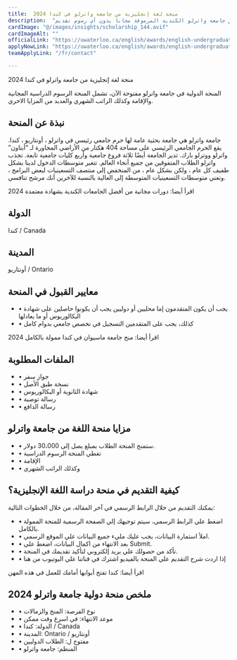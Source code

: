 ```yaml
---
title:  منحة لغة إنجليزية من جامعة واترلو في كندا 2024 
description:  "أفضل فرصة ذهبية لتعلم اللغة الإنجليزية في كندا عن طريق جامعة واترلو الكندية المرموقة مجانا بدون أي رسوم تقديم" 
cardImage: "@/images/insights/scholarship_144.avif" 
cardImageAlt: "" 
officialLink: "https://uwaterloo.ca/english/awards/english-undergraduate-awards#:~:text=A%20scholarship%2C%20valued%20at%20%242%2C000,in%20the%20Faculty%20of%20Arts." 
applyNowLink: "https://uwaterloo.ca/english/awards/english-undergraduate-awards#:~:text=A%20scholarship%2C%20valued%20at%20%242%2C000,in%20the%20Faculty%20of%20Arts." 
teamApplyLink: "/fr/contact"

---
```


منحة لغة إنجليزية من جامعة واترلو في كندا 2024

المنحة الدولية في جامعة واترلو مفتوحة الآن، تشمل المنحة الرسوم الدراسية المجانية والإقامة وكذلك الراتب الشهري والعديد من المزايا الاخري.

## نبذة عن المنحة

جامعة واترلو هي جامعة بحثية عامة لها حرم جامعي رئيسي في واترلو ، أونتاريو ، كندا. يقع الحرم الجامعي الرئيسي على مساحة 404 هكتار من الأراضي المجاورة لـ “أبتاون” واترلو ووترلو بارك. تدير الجامعة أيضًا ثلاثة فروع جامعية وأربع كليات جامعية تابعة. تجذب واترلو الطلاب المتفوقين من جميع أنحاء العالم. تتغير متوسطات الدخول لدينا بشكل طفيف كل عام ، ولكن بشكل عام ، من المنخفض إلى منتصف التسعينيات لبعض البرامج ، وتعني متوسطات التسعينيات المتوسطة إلى العالية بالنسبة للآخرين أنك مرشح تنافسي.

اقرأ أيضا: دورات مجانية من أفضل الجامعات الكندية بشهادة معتمدة 2024

## الدولة

كندا / Canada

## المدينة

أونتاريو / Ontario

## معايير القبول في المنحة

- • يجب أن يكون المتقدمون إما محليين أو دوليين يجب أن يكونوا حاصلين على شهادة البكالوريوس أو ما يعادلها
- • كذلك، يجب على المتقدمين التسجيل في تخصص جامعي بدوام كامل

اقرأ أيضا: منح جامعة ماسيوان في كندا ممولة بالكامل 2024

## الملفات المطلوبة

- • جواز سفر
- • نسخة طبق الأصل
- • شهادة الثانوية أو البكالوريوس
- • رسالة توصية
- • رسالة الدافع

## مزايا منحة اللغة من جامعة واترلو

- • ستمنح المنحة الطلاب بمبلغ يصل إلى 30،000 دولار.
- • تغطي المنحة الرسوم الدراسية
- • الإقامة
- • وكذلك الراتب الشهري

## كيفية التقديم في منحة دراسة اللغة الإنجليزية؟

يمكنك التقديم من خلال الرابط الرسمي في آخر المقالة، من خلال الخطوات التالية:

- • اضغط علي الرابط الرسمي، سيتم توجيهك إلي الصفحة الرسمية للمنحة الممولة بالكامل.
- • املأ استمارة البيانات، يجب عليك مليء جميع البيانات علي الموقع الرسمي.
- • بعد الانتهاء من اكمال البيانات، اضغط علي Submit.
- • تأكد من حصولك علي بريد إلكتروني لتأكيد تقديمك في المنحة.
- • إذا اردت شرح التقديم علي المنحة بالفيديو اشترك في قناتنا علي اليوتيوب من هنا

اقرأ أيضا: كندا تفتح أبوابها أمامك للعمل في هذه المهن

## ملخص منحة دولية جامعة واترلو 2024

- • نوع الفرصة: المنح والزمالات
- • موعد الانتهاء: في اسرع وقت ممكن
- • الدولة: كندا / Canada
- • المدينة: Ontario / أونتاريو
- • مفتوح ل: الطلاب الدوليين
- • المنظم: جامعة واترلو

